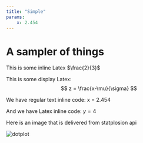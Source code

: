 ```yaml
---
title: "Simple"
params:
    x: 2.454
---
```


# A sampler of things



This is some inline Latex $\frac{2}{3}$

This is some display Latex:
$$
z = \frac{x-\mu}{\sigma}
$$

We have regular text inline code: x = 2.454

And we have Latex inline code: $y = 4$

Here is an image that is delivered from statplosion api

![dotplot](https://statplosion-api-x5isouofzq-uk.a.run.app/dotplot)
